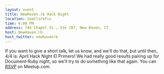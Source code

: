```yaml
---
layout: event
title: NewHaven.rb Hack Night
location: SeeClickFix
time: 6:00 PM
address: 746 Chapel St., Ste 207, New Haven, CT
host: NewHaven.rb
host_twitter: newhavenrb
---
```

If you want to give a short talk, let us know, and we'll do that,
but until then, 4/4 is: April Hack Night El Primero! We had really
good results pairing up for Document-Ruby night, so we'll try to
do something like that again.
You can
[RSVP](http://www.meetup.com/newhavenrb/events/106771302/)
on Meetup.com.